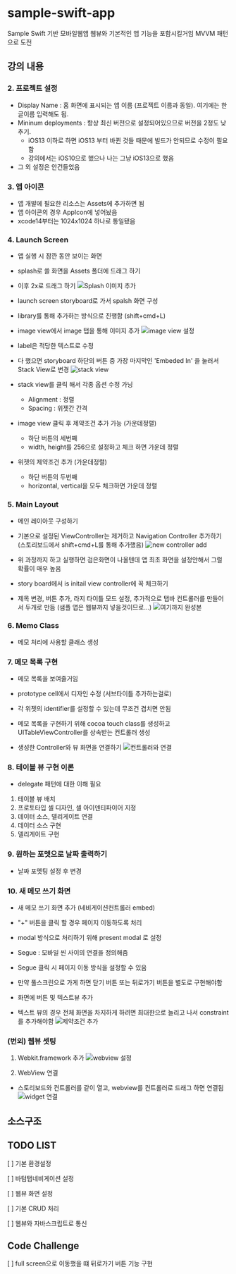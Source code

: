 # sample-swift-app

Sample Swift 기반 모바일웹앱
웹뷰와 기본적인 앱 기능을 포함시킬거임
MVVM 패턴으로 도전

## 강의 내용

### 2. 프로젝트 설정

- Display Name : 홈 화면에 표시되는 앱 이름 (프로젝트 이름과 동일). 여기에는 한글이름 입력해도 됨.
- Mininum deployments : 항상 최신 버전으로 설정되어있으므로 버전을 2정도 낮추기.
  - iOS13 이하로 하면 iOS13 부터 바뀐 것들 때문에 빌드가 안되므로 수정이 필요함
  - 강의에서는 iOS10으로 했으나 나는 그냥 iOS13으로 했음
- 그 외 설정은 안건들었음

### 3. 앱 아이콘

- 앱 개발에 필요한 리소스는 Assets에 추가하면 됨
- 앱 아이콘의 경우 AppIcon에 넣어놨음
- xcode14부터는 1024x1024 하나로 통일됐음

### 4. Launch Screen

- 앱 실행 시 잠깐 동안 보이는 화면
- splash로 쓸 화면을 Assets 폴더에 드래그 하기
- 이후 2x로 드래그 하기
![Splash 이미지 추가](images/launch_screen_1.png)

- launch screen storyboard로 가서 spalsh 화면 구성
- library를 통해 추가하는 방식으로 진행함 (shift+cmd+L)

- image view에서 image 탭을 통해 이미지 추가
![image view 설정](images/launch_screen_2.png)

- label은 적당한 텍스트로 수정
- 다 했으면 storyboard 하단의 버튼 중 가장 마지막인 'Embeded In' 을 눌러서 Stack View로 변경
![stack view](images/launch_screen_3.png)

- stack view를 클릭 해서 각종 옵션 수정 가닝
  - Alignment : 정렬
  - Spacing : 위젯간 간격
- image view 클릭 후 제약조건 추가 가능 (가운데정렬)
  - 하단 버튼의 세번째
  - width, height를 256으로 설정하고 체크 하면 가운데 정렬
- 위젯의 제약조건 추가 (가운데정렬)
  - 하단 버튼의 두번째
  - horizontal, vertical을 모두 체크하면 가운데 정렬

### 5. Main Layout

- 메인 레이아웃 구성하기
- 기본으로 설정된 ViewController는 제거하고 Navigation Controller 추가하기 (스토리보드에서 shift+cmd+L를 통해 추가했음)
![new controller add](images/main_layout_1.png)

- 위 과정까지 하고 실행하면 검은화면이 나올텐데 앱 최초 화면을 설정안해서 그럴 확률이 매우 높음
- story board에서 is initail view controller에 꼭 체크하기

- 제목 변경, 버튼 추가, 라지 타이틀 모드 설정, 추가적으로 탭바 컨트롤러를 만들어서 두개로 만듬 (샘플 앱은 웹뷰까지 넣을것이므로...)
![여기까지 완성본](images/main_layout_2.png)

### 6. Memo Class

- 메모 처리에 사용할 클래스 생성

### 7. 메모 목록 구현

- 메모 목록을 보여줄거임
- prototype cell에서 디자인 수정 (서브타이틀 추가하는걸로)
- 각 위젯의 identifier를 설정할 수 있는데 무조건 겹치면 안됨

- 메모 목록을 구현하기 위해 cocoa touch class를 생성하고 UITableViewController를 상속받는 컨트롤러 생성
- 생성한 Controller와 뷰 화면을 연결하기
![컨트롤러와 연결](images/memolist_1.png)

### 8. 테이블 뷰 구현 이론

- delegate 패턴에 대한 이해 필요

1. 테이블 뷰 배치
2. 프로토타입 셀 디자인, 셀 아이덴티파이어 지정
3. 데이터 소스, 델리게이트 연결
4. 데이터 소스 구현
5. 델리게이트 구현

### 9. 원하는 포멧으로 날짜 출력하기

- 날짜 포멧팅 설정 후 변경

### 10. 새 메모 쓰기 화면

- 새 메모 쓰기 화면 추가 (네비게이션컨트롤러 embed)
- "+" 버튼을 클릭 할 경우 페이지 이동하도록 처리
- modal 방식으로 처리하기 위해 present modal 로 설정
- Segue : 모바일 씬 사이의 연결을 정의해줌

- Segue 클릭 시 페이지 이동 방식을 설정할 수 있음
- 만약 풀스크린으로 가게 하면 닫기 버튼 또는 뒤로가기 버튼을 별도로 구현해야함
- 화면에 버튼 및 텍스트뷰 추가
- 텍스트 뷰의 경우 전체 화면을 차지하게 하려면 최대한으로 늘리고 나서 constraint를 추가해야함
![제약조건 추가](memo_1.png)

### (번외) 웹뷰 셋팅

1. Webkit.framework 추가
![webview 설정](images/webview_1.png)

2. WebView 연결

- 스토리보드와 컨트롤러를 같이 열고, webview를 컨트롤러로 드래그 하면 연결됨
![widget 연결](images/webview_2.png)

## 소스구조

## TODO LIST

[ ] 기본 환경설정

[ ] 바텀탭네비게이션 설정

[ ] 웹뷰 화면 설정

[ ] 기본 CRUD 처리

[ ] 웹뷰와 자바스크립트로 통신

## Code Challenge

[ ] full screen으로 이동했을 떄 뒤로가기 버튼 기능 구현
